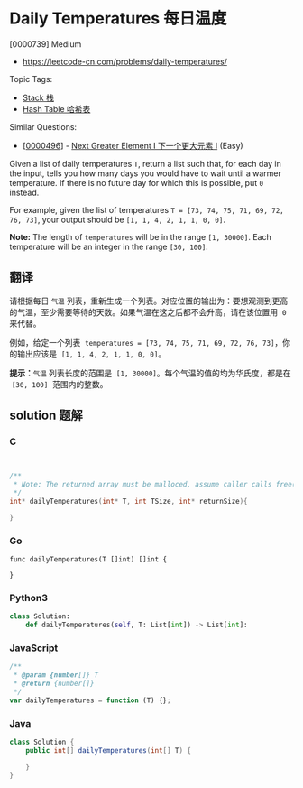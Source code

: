 # Daily Temperatures 每日温度

[0000739] Medium

- https://leetcode-cn.com/problems/daily-temperatures/

Topic Tags:

- [Stack 栈](https://leetcode-cn.com/tag/stack/)
- [Hash Table 哈希表](https://leetcode-cn.com/tag/hash-table/)

Similar Questions:

- [[0000496](https://leetcode-cn.com/problems/next-greater-element-i/)] - [Next Greater Element I 下一个更大元素 I](./0000496.next-greater-element-i.md) (Easy)

Given a list of daily temperatures `T`, return a list such that, for each day in the input, tells you how many days you would have to wait until a warmer temperature. If there is no future day for which this is possible, put `0` instead.

For example, given the list of temperatures `T = [73, 74, 75, 71, 69, 72, 76, 73]`, your output should be `[1, 1, 4, 2, 1, 1, 0, 0]`.

**Note:** The length of `temperatures` will be in the range `[1, 30000]`. Each temperature will be an integer in the range `[30, 100]`.

## 翻译

请根据每日 `气温` 列表，重新生成一个列表。对应位置的输出为：要想观测到更高的气温，至少需要等待的天数。如果气温在这之后都不会升高，请在该位置用  `0` 来代替。

例如，给定一个列表  `temperatures = [73, 74, 75, 71, 69, 72, 76, 73]`，你的输出应该是  `[1, 1, 4, 2, 1, 1, 0, 0]`。

**提示：**`气温` 列表长度的范围是  `[1, 30000]`。每个气温的值的均为华氏度，都是在  `[30, 100]`  范围内的整数。

## solution 题解

### C

```c


/**
 * Note: The returned array must be malloced, assume caller calls free().
 */
int* dailyTemperatures(int* T, int TSize, int* returnSize){

}


```

### Go

```golang
func dailyTemperatures(T []int) []int {

}
```

### Python3

```python
class Solution:
    def dailyTemperatures(self, T: List[int]) -> List[int]:

```

### JavaScript

```javascript
/**
 * @param {number[]} T
 * @return {number[]}
 */
var dailyTemperatures = function (T) {};
```

### Java

```java
class Solution {
    public int[] dailyTemperatures(int[] T) {

    }
}
```
